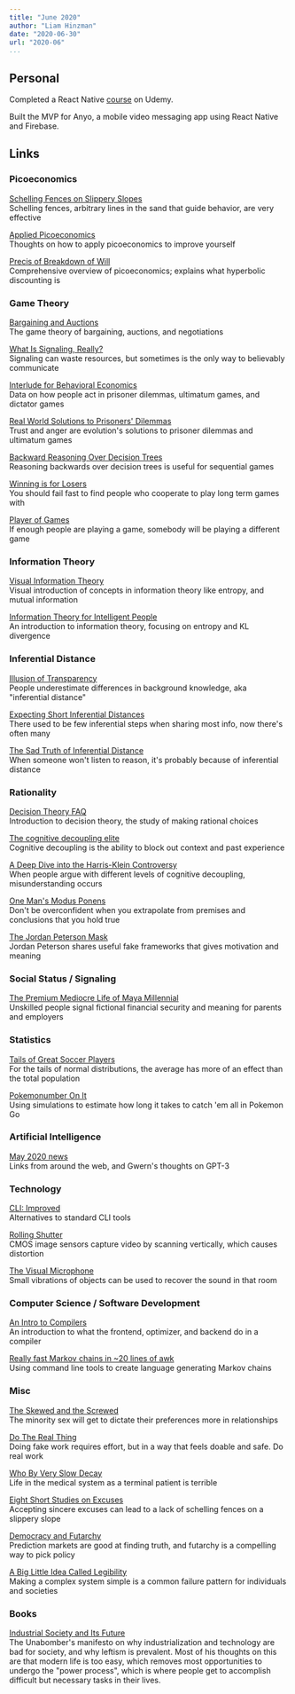 ```yaml
---
title: "June 2020"
author: "Liam Hinzman"
date: "2020-06-30"
url: "2020-06"
...
```


## Personal
Completed a React Native [course][p000] on Udemy.

Built the MVP for Anyo, a mobile video messaging app using React Native and Firebase.

## Links
### Picoeconomics
[Schelling Fences on Slippery Slopes][093]\
Schelling fences, arbitrary lines in the sand that guide behavior, are very effective

[Applied Picoeconomics][028]\
Thoughts on how to apply picoeconomics to improve yourself

[Precis of Breakdown of Will][p007]\
Comprehensive overview of picoeconomics; explains what hyperbolic discounting is


### Game Theory
[Bargaining and Auctions][060]\
The game theory of bargaining, auctions, and negotiations

[What Is Signaling, Really?][059]\
Signaling can waste resources, but sometimes is the only way to believably communicate

[Interlude for Behavioral Economics][058]\
Data on how people act in prisoner dilemmas, ultimatum games, and dictator games

[Real World Solutions to Prisoners' Dilemmas][057]\
Trust and anger are evolution's solutions to prisoner dilemmas and ultimatum games

[Backward Reasoning Over Decision Trees][056]\
Reasoning backwards over decision trees is useful for sequential games

[Winning is for Losers][033]\
You should fail fast to find people who cooperate to play long term games with

[Player of Games][034]\
If enough people are playing a game, somebody will be playing a different game


### Information Theory
[Visual Information Theory][077]\
Visual introduction of concepts in information theory like entropy, and mutual information

[Information Theory for Intelligent People][079]\
An introduction to information theory, focusing on entropy and KL divergence


### Inferential Distance
[Illusion of Transparency][050]\
People underestimate differences in background knowledge, aka "inferential distance"

[Expecting Short Inferential Distances][051]\
There used to be few inferential steps when sharing most info, now there's often many

[The Sad Truth of Inferential Distance][053]\
When someone won't listen to reason, it's probably because of inferential distance


### Rationality
[Decision Theory FAQ][006]\
Introduction to decision theory, the study of making rational choices

[The cognitive decoupling elite][108]\
Cognitive decoupling is the ability to block out context and past experience

[A Deep Dive into the Harris-Klein Controversy][109]\
When people argue with different levels of cognitive decoupling, misunderstanding occurs

[One Man's Modus Ponens][072]\
Don't be overconfident when you extrapolate from premises and conclusions that you hold true

[The Jordan Peterson Mask][035]\
Jordan Peterson shares useful fake frameworks that gives motivation and meaning


### Social Status / Signaling
[The Premium Mediocre Life of Maya Millennial][044]\
Unskilled people signal fictional financial security and meaning for parents and employers


### Statistics
[Tails of Great Soccer Players][032]\
For the tails of normal distributions, the average has more of an effect than the total population

[Pokemonumber On It][050]\
Using simulations to estimate how long it takes to catch 'em all in Pokemon Go


### Artificial Intelligence
[May 2020 news][071]\
Links from around the web, and Gwern's thoughts on GPT-3


### Technology
[CLI: Improved][076]\
Alternatives to standard CLI tools

[Rolling Shutter][067]\
CMOS image sensors capture video by scanning vertically, which causes distortion

[The Visual Microphone][066]\
Small vibrations of objects can be used to recover the sound in that room


### Computer Science / Software Development
[An Intro to Compilers][082]\
An introduction to what the frontend, optimizer, and backend do in a compiler

[Really fast Markov chains in ~20 lines of awk][063]\
Using command line tools to create language generating Markov chains


### Misc
[The Skewed and the Screwed][031]\
The minority sex will get to dictate their preferences more in relationships

[Do The Real Thing][081]\
Doing fake work requires effort, but in a way that feels doable and safe. Do real work

[Who By Very Slow Decay][005]\
Life in the medical system as a terminal patient is terrible

[Eight Short Studies on Excuses][098]\
Accepting sincere excuses can lead to a lack of schelling fences on a slippery slope

[Democracy and Futarchy][097]\
Prediction markets are good at finding truth, and futarchy is a compelling way to pick policy

[A Big Little Idea Called Legibility][041]\
Making a complex system simple is a common failure pattern for individuals and societies


### Books
[Industrial Society and Its Future][p008]\
The Unabomber's manifesto on why industrialization and technology are bad for society, and why leftism is prevalent. Most of his thoughts on this are that modern life is too easy, which removes most opportunities to undergo the "power process", which is where people get to accomplish difficult but necessary tasks in their lives.


## <!-- Links -->
[p000]: https://www.udemy.com/course/the-complete-react-native-and-redux-course/
[p007]: https://www.picoeconomics.org/HTarticles/Bkdn_Precis/Precis2.html
[p008]: https://www.washingtonpost.com/wp-srv/national/longterm/unabomber/manifesto.text.htm
[005]: https://slatestarcodex.com/2013/07/17/who-by-very-slow-decay/
[028]: https://www.lesswrong.com/posts/NjzBrtvDS4jXi5Krp/applied-picoeconomics
[031]: https://putanumonit.com/2020/01/26/skewed-and-the-screwed/
[032]: https://putanumonit.com/2015/11/10/003-soccer1/
[033]: https://putanumonit.com/2017/10/11/winning-is-for-losers/
[034]: https://putanumonit.com/2018/08/22/player-of-games/
[035]: https://putanumonit.com/2018/03/03/jordan-peterson/
[036]: https://putanumonit.com/2016/03/23/20_nice_guys/
[041]: https://www.ribbonfarm.com/2010/07/26/a-big-little-idea-called-legibility/
[044]: https://www.ribbonfarm.com/2017/08/17/the-premium-mediocre-life-of-maya-millennial/
[050]: https://www.lesswrong.com/posts/sSqoEw9eRP2kPKLCz/illusion-of-transparency-why-no-one-understands-you
[051]: https://www.lesswrong.com/posts/HLqWn5LASfhhArZ7w/expecting-short-inferential-distances
[052]: https://www.lesswrong.com/posts/sBBGxdvhKcppQWZZE/double-illusion-of-transparency
[053]: https://web.archive.org/web/20121022042543/http://www.greatplay.net/essays/the-sad-truth-of-inferential-distance
[054]: http://jkorpela.fi/wiio.html
[055]: https://knowledge.wharton.upenn.edu/article/conspicuous-consumption-and-race-who-spends-more-on-what/
[056]: https://www.lesswrong.com/posts/EhEZoTFzys9EDmEXn/backward-reasoning-over-decision-trees
[057]: https://www.lesswrong.com/posts/BroeiXGh9PrKZEkJ5/real-world-solutions-to-prisoners-dilemmas
[058]: https://www.lesswrong.com/posts/Yy7mgec8tsbTAuTqb/interlude-for-behavioral-economics
[059]: https://www.lesswrong.com/posts/KheBaeW8Pi7LwewoF/what-is-signaling-really
[060]: https://www.lesswrong.com/posts/um7w5RogAHhxGy8Ti/bargaining-and-auctions
[063]: https://0x0f0f0f.github.io/posts/2019/11/really-fast-markov-chains-in-~20-lines-of-sh-grep-cut-and-awk/
[066]: http://people.csail.mit.edu/mrub/VisualMic/
[067]: https://en.wikipedia.org/wiki/Rolling_shutter
[071]: https://www.gwern.net/newsletter/2020/05#
[072]: https://www.gwern.net/Modus
[076]: https://remysharp.com/2018/08/23/cli-improved
[077]: https://colah.github.io/posts/2015-09-Visual-Information/
[078]: https://uw-se-2020-class-profile.github.io/profile.pdf
[079]: http://tuvalu.santafe.edu/~simon/it.pdf
[081]: https://www.scotthyoung.com/blog/2020/05/04/do-the-real-thing/
[082]: https://nicoleorchard.com/blog/compilers
[093]: https://www.lesswrong.com/posts/Kbm6QnJv9dgWsPHQP/schelling-fences-on-slippery-slopes
[097]: https://web.archive.org/web/20171214152559/http://squid314.livejournal.com/352406.html
[098]: http://lesswrong.com/lw/24o/eight_short_studies_on_excuses/
[006]: https://www.lesswrong.com/posts/zEWJBFFMvQ835nq6h/decision-theory-faq
[108]: https://drossbucket.com/2018/04/08/the-cognitive-decoupling-elite/
[109]: https://everythingstudies.com/2018/04/26/a-deep-dive-into-the-harris-klein-controversy/
